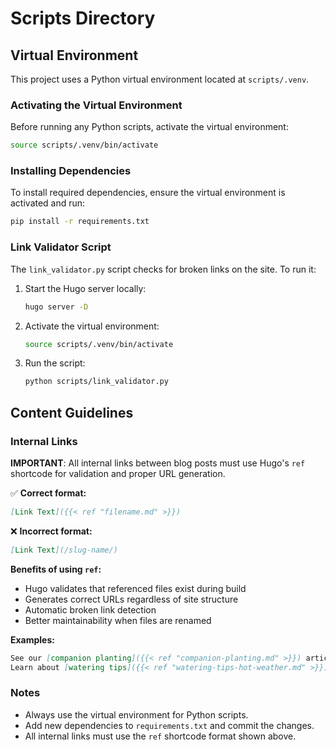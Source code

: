 # Scripts Directory

## Virtual Environment

This project uses a Python virtual environment located at `scripts/.venv`.

### Activating the Virtual Environment

Before running any Python scripts, activate the virtual environment:

```bash
source scripts/.venv/bin/activate
```

### Installing Dependencies

To install required dependencies, ensure the virtual environment is activated and run:

```bash
pip install -r requirements.txt
```

### Link Validator Script

The `link_validator.py` script checks for broken links on the site. To run it:

1. Start the Hugo server locally:
   ```bash
   hugo server -D
   ```

2. Activate the virtual environment:
   ```bash
   source scripts/.venv/bin/activate
   ```

3. Run the script:
   ```bash
   python scripts/link_validator.py
   ```

## Content Guidelines

### Internal Links

**IMPORTANT**: All internal links between blog posts must use Hugo's `ref` shortcode for validation and proper URL generation.

✅ **Correct format:**
```markdown
[Link Text]({{< ref "filename.md" >}})
```

❌ **Incorrect format:**
```markdown
[Link Text](/slug-name/)
```

**Benefits of using `ref`:**
- Hugo validates that referenced files exist during build
- Generates correct URLs regardless of site structure
- Automatic broken link detection
- Better maintainability when files are renamed

**Examples:**
```markdown
See our [companion planting]({{< ref "companion-planting.md" >}}) article.
Learn about [watering tips]({{< ref "watering-tips-hot-weather.md" >}}).
```

### Notes
- Always use the virtual environment for Python scripts.
- Add new dependencies to `requirements.txt` and commit the changes.
- All internal links must use the `ref` shortcode format shown above.
